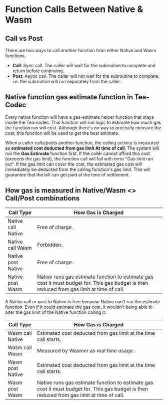 # Function Calls Between Native & Wasm

## Call vs Post

There are two ways to call another function from either Native and Wasm functions.

* **Call**: Sync call. The caller will wait for the subroutine to complete and return before continuing.
* **Post**: Async call. The caller will not wait for the subroutine to complete, i.e. the subroutine will run separately from the caller.

## Native function gas estimate function in Tea-Codec

Every native function will have a gas-estimate helper function that stays inside the Tea-codec. This function will run logic to estimate how much gas the function run will cost. Although there's no way to precisely measure the cost, this function will be used to get the best estimate.&#x20;

When a caller calls/posts another function, the calling activity is measured as **estimated cost deducted from gas limit At time of call**. The system will run the **Gas Estimate** function first. If the caller cannot afford this cost (exceeds the gas limit), the function call will fail with error "Gas limit ran out". If the gas limit can cover the cost, the estimated gas cost will immediately be deducted from the calling function's gas limit. This will guarantee that the bill can get paid at the time of settlement.

## How gas is measured in Native/Wasm <> Call/Post combinations

| Call Type           | How Gas is Charged                                                                                                                         |
| ------------------- | ------------------------------------------------------------------------------------------------------------------------------------------ |
| Native call Native  | Free of charge.                                                                                                                            |
| Native call Wasm    | Forbidden.                                                                                                                                 |
| Native post Native  | Free of charge.                                                                                                                            |
| Native post Wasm    | Native runs gas estimate function to estimate gas cost it must budget for. This gas budget is then reduced from gas limit at time of call. |

A Native call or post to Native is free because Native can't run the estimate function. Even if it could estimate the gas cost, it wouldn't being able to alter the gas limit of the Native function calling it.

| Call Type         | How Gas is Charged                                                                                                                          |
| ----------------- | ------------------------------------------------------------------------------------------------------------------------------------------- |
| Wasm call Native  | Estimated cost deducted from gas limit at the time call starts.                                                                             |
| Wasm call Wasm    | Measured by Wasmer as real time usage.                                                                                                      |
| Wasm post Native  | Estimated cost deducted from gas limit at the time call starts.                                                                             |
| Wasm post Wasm    | Native runs gas estimate function to estimate gas cost it must budget for. This gas budget is then reduced from gas limit at time of call.  |
